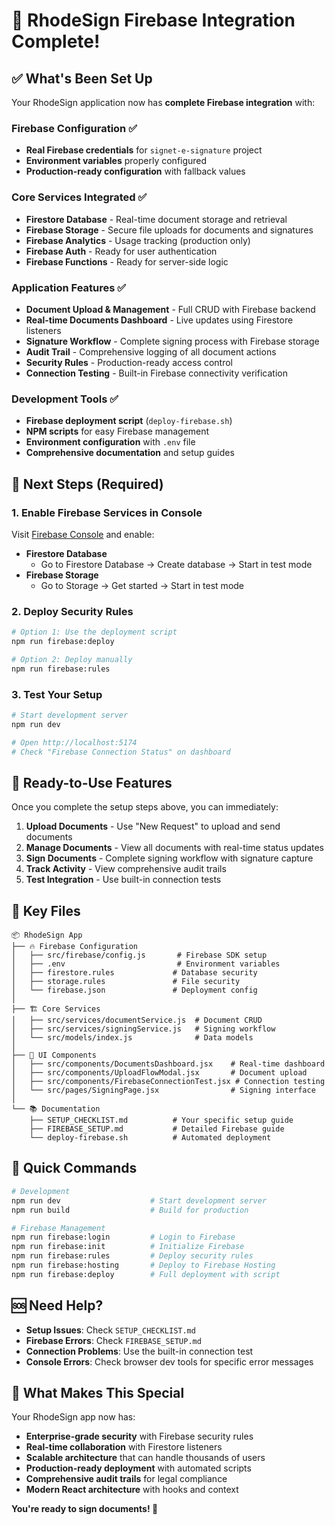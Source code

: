 # 🎉 RhodeSign Firebase Integration Complete!

## ✅ What's Been Set Up

Your RhodeSign application now has **complete Firebase integration** with:

### Firebase Configuration ✅

- **Real Firebase credentials** for `signet-e-signature` project
- **Environment variables** properly configured
- **Production-ready configuration** with fallback values

### Core Services Integrated ✅

- **Firestore Database** - Real-time document storage and retrieval
- **Firebase Storage** - Secure file uploads for documents and signatures
- **Firebase Analytics** - Usage tracking (production only)
- **Firebase Auth** - Ready for user authentication
- **Firebase Functions** - Ready for server-side logic

### Application Features ✅

- **Document Upload & Management** - Full CRUD with Firebase backend
- **Real-time Documents Dashboard** - Live updates using Firestore listeners
- **Signature Workflow** - Complete signing process with Firebase storage
- **Audit Trail** - Comprehensive logging of all document actions
- **Security Rules** - Production-ready access control
- **Connection Testing** - Built-in Firebase connectivity verification

### Development Tools ✅

- **Firebase deployment script** (`deploy-firebase.sh`)
- **NPM scripts** for easy Firebase management
- **Environment configuration** with `.env` file
- **Comprehensive documentation** and setup guides

## 🚀 Next Steps (Required)

### 1. Enable Firebase Services in Console

Visit [Firebase Console](https://console.firebase.google.com/project/signet-e-signature) and enable:

- **Firestore Database**
  - Go to Firestore Database → Create database → Start in test mode
- **Firebase Storage**
  - Go to Storage → Get started → Start in test mode

### 2. Deploy Security Rules

```bash
# Option 1: Use the deployment script
npm run firebase:deploy

# Option 2: Deploy manually
npm run firebase:rules
```

### 3. Test Your Setup

```bash
# Start development server
npm run dev

# Open http://localhost:5174
# Check "Firebase Connection Status" on dashboard
```

## 🎯 Ready-to-Use Features

Once you complete the setup steps above, you can immediately:

1. **Upload Documents** - Use "New Request" to upload and send documents
2. **Manage Documents** - View all documents with real-time status updates
3. **Sign Documents** - Complete signing workflow with signature capture
4. **Track Activity** - View comprehensive audit trails
5. **Test Integration** - Use built-in connection tests

## 📁 Key Files

```
📦 RhodeSign App
├── 🔥 Firebase Configuration
│   ├── src/firebase/config.js       # Firebase SDK setup
│   ├── .env                         # Environment variables
│   ├── firestore.rules             # Database security
│   ├── storage.rules               # File security
│   └── firebase.json               # Deployment config
│
├── 🏗️ Core Services
│   ├── src/services/documentService.js  # Document CRUD
│   ├── src/services/signingService.js   # Signing workflow
│   └── src/models/index.js              # Data models
│
├── 🎨 UI Components
│   ├── src/components/DocumentsDashboard.jsx    # Real-time dashboard
│   ├── src/components/UploadFlowModal.jsx       # Document upload
│   ├── src/components/FirebaseConnectionTest.jsx # Connection testing
│   └── src/pages/SigningPage.jsx                # Signing interface
│
└── 📚 Documentation
    ├── SETUP_CHECKLIST.md          # Your specific setup guide
    ├── FIREBASE_SETUP.md           # Detailed Firebase guide
    └── deploy-firebase.sh          # Automated deployment
```

## 🔧 Quick Commands

```bash
# Development
npm run dev                    # Start development server
npm run build                  # Build for production

# Firebase Management
npm run firebase:login         # Login to Firebase
npm run firebase:init          # Initialize Firebase
npm run firebase:rules         # Deploy security rules
npm run firebase:hosting       # Deploy to Firebase Hosting
npm run firebase:deploy        # Full deployment with script
```

## 🆘 Need Help?

- **Setup Issues**: Check `SETUP_CHECKLIST.md`
- **Firebase Errors**: Check `FIREBASE_SETUP.md`
- **Connection Problems**: Use the built-in connection test
- **Console Errors**: Check browser dev tools for specific error messages

## 🌟 What Makes This Special

Your RhodeSign app now has:

- **Enterprise-grade security** with Firebase security rules
- **Real-time collaboration** with Firestore listeners
- **Scalable architecture** that can handle thousands of users
- **Production-ready deployment** with automated scripts
- **Comprehensive audit trails** for legal compliance
- **Modern React architecture** with hooks and context

**You're ready to sign documents! 🚀**

